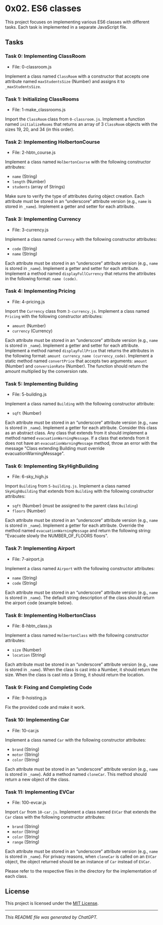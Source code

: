 # 0x02. ES6 classes

This project focuses on implementing various ES6 classes with different tasks. Each task is implemented in a separate JavaScript file.

## Tasks

### Task 0: Implementing ClassRoom

- File: 0-classroom.js

Implement a class named `ClassRoom` with a constructor that accepts one attribute named `maxStudentsSize` (Number) and assigns it to `_maxStudentsSize`.

### Task 1: Initializing ClassRooms

- File: 1-make_classrooms.js

Import the `ClassRoom` class from `0-classroom.js`. Implement a function named `initializeRooms` that returns an array of 3 `ClassRoom` objects with the sizes 19, 20, and 34 (in this order).

### Task 2: Implementing HolbertonCourse

- File: 2-hbtn_course.js

Implement a class named `HolbertonCourse` with the following constructor attributes:
- `name` (String)
- `length` (Number)
- `students` (array of Strings)

Make sure to verify the type of attributes during object creation. Each attribute must be stored in an “underscore” attribute version (e.g., `name` is stored in `_name`). Implement a getter and setter for each attribute.

### Task 3: Implementing Currency

- File: 3-currency.js

Implement a class named `Currency` with the following constructor attributes:
- `code` (String)
- `name` (String)

Each attribute must be stored in an “underscore” attribute version (e.g., `name` is stored in `_name`). Implement a getter and setter for each attribute. Implement a method named `displayFullCurrency` that returns the attributes in the following format: `name (code)`.

### Task 4: Implementing Pricing

- File: 4-pricing.js

Import the `Currency` class from `3-currency.js`. Implement a class named `Pricing` with the following constructor attributes:
- `amount` (Number)
- `currency` (Currency)

Each attribute must be stored in an “underscore” attribute version (e.g., `name` is stored in `_name`). Implement a getter and setter for each attribute. Implement a method named `displayFullPrice` that returns the attributes in the following format: `amount currency_name (currency_code)`. Implement a static method named `convertPrice` that accepts two arguments: `amount` (Number) and `conversionRate` (Number). The function should return the amount multiplied by the conversion rate.

### Task 5: Implementing Building

- File: 5-building.js

Implement a class named `Building` with the following constructor attribute:
- `sqft` (Number)

Each attribute must be stored in an “underscore” attribute version (e.g., `name` is stored in `_name`). Implement a getter for each attribute. Consider this class as an abstract class. Any class that extends from it should implement a method named `evacuationWarningMessage`. If a class that extends from it does not have an `evacuationWarningMessage` method, throw an error with the message "Class extending Building must override evacuationWarningMessage".

### Task 6: Implementing SkyHighBuilding

- File: 6-sky_high.js

Import `Building` from `5-building.js`. Implement a class named `SkyHighBuilding` that extends from `Building` with the following constructor attributes:
- `sqft` (Number) (must be assigned to the parent class `Building`)
- `floors` (Number)

Each attribute must be stored in an “underscore” attribute version (e.g., `name` is stored in `_name`). Implement a getter for each attribute. Override the method named `evacuationWarningMessage` and return the following string: "Evacuate slowly the NUMBER_OF_FLOORS floors".

### Task 7: Implementing Airport

- File: 7-airport.js

Implement a class named `Airport` with the following constructor attributes:
- `name` (String)
- `code` (String)

Each attribute must be stored in an “underscore” attribute version (e.g., `name` is stored in `_name`). The default string description of the class should return the airport code (example below).

### Task 8: Implementing HolbertonClass

- File: 8-hbtn_class.js

Implement a class named `HolbertonClass` with the following constructor attributes:
- `size` (Number)
- `location` (String)

Each attribute must be stored in an “underscore” attribute version (e.g., `name` is stored in `_name`). When the class is cast into a Number, it should return the size. When the class is cast into a String, it should return the location.

### Task 9: Fixing and Completing Code

- File: 9-hoisting.js

Fix the provided code and make it work.

### Task 10: Implementing Car

- File: 10-car.js

Implement a class named `Car` with the following constructor attributes:
- `brand` (String)
- `motor` (String)
- `color` (String)

Each attribute must be stored in an “underscore” attribute version (e.g., `name` is stored in `_name`). Add a method named `cloneCar`. This method should return a new object of the class.

### Task 11: Implementing EVCar

- File: 100-evcar.js

Import `Car` from `10-car.js`. Implement a class named `EVCar` that extends the `Car` class with the following constructor attributes:
- `brand` (String)
- `motor` (String)
- `color` (String)
- `range` (String)

Each attribute must be stored in an “underscore” attribute version (e.g., `name` is stored in `_name`). For privacy reasons, when `cloneCar` is called on an `EVCar` object, the object returned should be an instance of `Car` instead of `EVCar`.

Please refer to the respective files in the directory for the implementation of each class.

## License

This project is licensed under the [MIT License](../LICENSE).

---
*This README file was generated by ChatGPT.*
